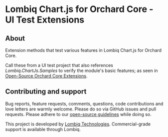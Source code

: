 # Lombiq Chart.js for Orchard Core - UI Test Extensions

## About

Extension methods that test various features in Lombiq Chart.js for Orchard Core.

Call these from a UI test project that also references _Lombiq.ChartJs.Samples_ to verify the module's basic features; as seen in [Open-Source Orchard Core Extensions](https://github.com/Lombiq/Open-Source-Orchard-Core-Extensions).

## Contributing and support

Bug reports, feature requests, comments, questions, code contributions and love letters are warmly welcome. Please do so via GitHub issues and pull requests. Please adhere to our [open-source guidelines](https://lombiq.com/open-source-guidelines) while doing so.

This project is developed by [Lombiq Technologies](https://lombiq.com/). Commercial-grade support is available through Lombiq.
